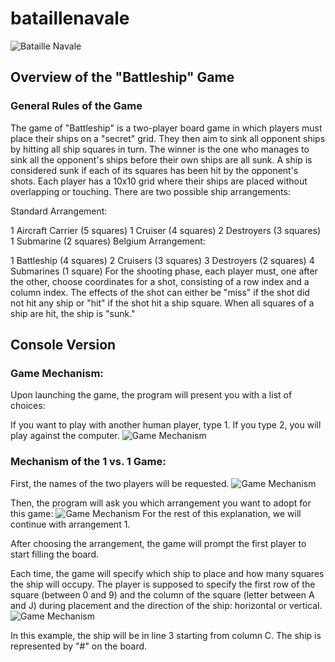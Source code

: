# bataillenavale
![Bataille Navale](https://www.logicieleducatif.fr/vignette/bataille-navale/815624-vignette_600.jpg)
##  Overview of the "Battleship" Game
### General Rules of the Game
The game of "Battleship" is a two-player board game in which players must place their ships on a "secret" grid. They then aim to sink all opponent ships by hitting all ship squares in turn. The winner is the one who manages to sink all the opponent's ships before their own ships are all sunk. A ship is considered sunk if each of its squares has been hit by the opponent's shots. Each player has a 10x10 grid where their ships are placed without overlapping or touching. There are two possible ship arrangements:

Standard Arrangement:

1 Aircraft Carrier (5 squares)
1 Cruiser (4 squares)
2 Destroyers (3 squares)
1 Submarine (2 squares)
Belgium Arrangement:

1 Battleship (4 squares)
2 Cruisers (3 squares)
3 Destroyers (2 squares)
4 Submarines (1 square)
For the shooting phase, each player must, one after the other, choose coordinates for a shot, consisting of a row index and a column index. The effects of the shot can either be "miss" if the shot did not hit any ship or "hit" if the shot hit a ship square. When all squares of a ship are hit, the ship is "sunk."
## Console Version

### Game Mechanism:

Upon launching the game, the program will present you with a list of choices:

If you want to play with another human player, type 1. If you type 2, you will play against the computer.
![Game Mechanism](https://img.genial.ly/603573c0d5d0c10a0b2726e2/162e7f0e-8a92-47fd-8f80-44cb5abd34cf.png)


### Mechanism of the 1 vs. 1 Game:

First, the names of the two players will be requested.
![Game Mechanism](https://scontent.ftun1-2.fna.fbcdn.net/v/t1.15752-9/416659535_1540818896694988_8304059225903432454_n.png?_nc_cat=107&ccb=1-7&_nc_sid=8cd0a2&_nc_ohc=5Z_PocAioHEAX9_hRJg&_nc_ht=scontent.ftun1-2.fna&oh=03_AdTeZuGLe1QZyOcyY6AHwNveD2an9Zq7Th3H2jgO-PYMtw&oe=65D0C8B0)

Then, the program will ask you which arrangement you want to adopt for this game:
![Game Mechanism]([[https://scontent.ftun1-2.fna.fbcdn.net/v/t1.15752-9/416659535_1540818896694988_8304059225903432454_n.png?_nc_cat=107&ccb=1-7&_nc_sid=8cd0a2&_nc_ohc=5Z_PocAioHEAX9_hRJg&_nc_ht=scontent.ftun1-2.fna&oh=03_AdTeZuGLe1QZyOcyY6AHwNveD2an9Zq7Th3H2jgO-PYMtw&oe=65D0C8B0](https://scontent.xx.fbcdn.net/v/t1.15752-9/417967766_755269156000344_892879428463829971_n.png?stp=dst-png_p206x206&_nc_cat=100&ccb=1-7&_nc_sid=510075&_nc_aid=0&_nc_ohc=o6nBWncOE6MAX9jlcQK&_nc_ad=z-m&_nc_cid=0&_nc_ht=scontent.xx&oh=03_AdSEDuufkTcLWAI7b9rxqdcUM_-RragOCRiedaJzJFzuAw&oe=65D0CD13)](https://scontent.ftun1-2.fna.fbcdn.net/v/t1.15752-9/417967766_755269156000344_892879428463829971_n.png?_nc_cat=100&ccb=1-7&_nc_sid=8cd0a2&_nc_aid=0&_nc_ohc=o6nBWncOE6MAX8cSfid&_nc_ht=scontent.ftun1-2.fna&oh=03_AdQs7y9R44MeEUoYS4Z7XFaqyamXaTdA9NeQutupBaeOnA&oe=65D0CD13))
For the rest of this explanation, we will continue with arrangement 1.

After choosing the arrangement, the game will prompt the first player to start filling the board.

Each time, the game will specify which ship to place and how many squares the ship will occupy.
The player is supposed to specify the first row of the square (between 0 and 9) and the column of the square (letter between A and J) during placement and the direction of the ship: horizontal or vertical.
![Game Mechanism]([https://scontent.ftun1-2.fna.fbcdn.net/v/t1.15752-9/416659535_1540818896694988_8304059225903432454_n.png?_nc_cat=107&ccb=1-7&_nc_sid=8cd0a2&_nc_ohc=5Z_PocAioHEAX9_hRJg&_nc_ht=scontent.ftun1-2.fna&oh=03_AdTeZuGLe1QZyOcyY6AHwNveD2an9Zq7Th3H2jgO-PYMtw&oe=65D0C8B0](https://scontent.xx.fbcdn.net/v/t1.15752-9/417491661_6768354376627290_3853253372494968258_n.png?stp=dst-png_s261x260&_nc_cat=103&ccb=1-7&_nc_sid=510075&_nc_ohc=qnKo1aKko8AAX81WYaw&_nc_ad=z-m&_nc_cid=0&_nc_ht=scontent.xx&oh=03_AdSft8__H7y94fQtZPsiwB7v83z4-GbXnX_6274-gC7pDQ&oe=65D0C8F1))


In this example, the ship will be in line 3 starting from column C.
The ship is represented by "#" on the board.



